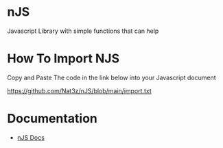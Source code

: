 # nJS
Javascript Library with simple functions that can help

# How To Import NJS
Copy and Paste The code in the link below into your Javascript document

https://github.com/Nat3z/nJS/blob/main/import.txt

# Documentation
* [nJS Docs](https://github.com/Nat3z/nJS/wiki/n())
